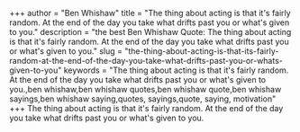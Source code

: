 +++
author = "Ben Whishaw"
title = "The thing about acting is that it's fairly random. At the end of the day you take what drifts past you or what's given to you."
description = "the best Ben Whishaw Quote: The thing about acting is that it's fairly random. At the end of the day you take what drifts past you or what's given to you."
slug = "the-thing-about-acting-is-that-its-fairly-random-at-the-end-of-the-day-you-take-what-drifts-past-you-or-whats-given-to-you"
keywords = "The thing about acting is that it's fairly random. At the end of the day you take what drifts past you or what's given to you.,ben whishaw,ben whishaw quotes,ben whishaw quote,ben whishaw sayings,ben whishaw saying,quotes, sayings,quote, saying, motivation"
+++
The thing about acting is that it's fairly random. At the end of the day you take what drifts past you or what's given to you.
